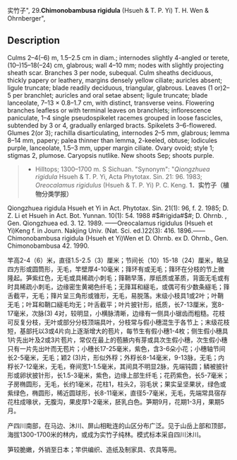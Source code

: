 实竹子",
29.**Chimonobambusa rigidula** (Hsueh & T. P. Yi) T. H. Wen & Ohrnberger",

## Description
Culms 2–4(–6) m, 1.5–2.5 cm in diam.; internodes slightly 4-angled or terete, (10–)15–18(–24) cm, glabrous; wall 4–10 mm; nodes with slightly projecting sheath scar. Branches 3 per node, subequal. Culm sheaths deciduous, thickly papery or leathery, margins densely yellow ciliate; auricles absent; ligule truncate; blade readily deciduous, triangular, glabrous. Leaves (1 or)2–5 per branchlet; auricles and oral setae absent; ligule truncate; blade lanceolate, 7–13 × 0.8–1.7 cm, with distinct, transverse veins. Flowering branches leafless or with terminal leaves on branchlets; inflorescence paniculate, 1–4 single pseudospikelet racemes grouped in loose fascicles, subtended by 3 or 4, gradually enlarged bracts. Spikelets 3–6-flowered. Glumes 2(or 3); rachilla disarticulating, internodes 2–5 mm, glabrous; lemma 8–14 mm, papery; palea thinner than lemma, 2-keeled, obtuse; lodicules purple, lanceolate, 1.5–3 mm, upper margin ciliate. Ovary ovoid; style 1; stigmas 2, plumose. Caryopsis nutlike. New shoots Sep; shoots purple.

> * Hilltops; 1300–1700 m. S Sichuan.
  "Synonym": "*Qiongzhuea rigidula* Hsueh &amp; T. P. Yi, Acta Phytotax. Sin. 21: 96. 1983; *Oreocalamus rigidulus* (Hsueh &amp; T. P. Yi) P. C. Keng.
**1．实竹子（植物分类学报）**

Qiongzhuea rigidula Hsueh et Yi in Act. Phytotax. Sin. 21(1): 96, f. 2. 1985; D. Z. Li et Hsueh in Act. Bot. Yunnan. 10(1): 54. 1988 #$#rigida#$#; D. Ohrnb. , Gen. Qiongzhuea ed. 3. 12. 1989. ——Oreocalamus rigidulus (Hsueh et Yi)Keng f. in Journ. Nakjing Univ. (Nat. Sci. ed.)22(3): 416. 1896.——Chimonobambusa rigidula (Hsueh et Yi)Wen et D. Ohrnb. ex D. Ohrnb., Gen. Chimonobambusa 42. 1990.

竿高2-4（6）米，直径1.5-2.5（3）厘米；节间长（10）15-18（24）厘米，略呈四方形或圆筒形，无毛，竿壁厚4-10毫米；箨环有或无毛；箨环在分枝的节上微隆起。笋紫红色，无毛或具稀疏小刺毛；箨鞘早落，厚纸质或革质，背面无毛或有时具稀疏小刺毛，边缘密生黄褐色纤毛；无箨耳和繸毛，或偶可有少数条繸毛；箨舌截平，无毛；箨片呈三角形或锥形，无毛，易脱落。末级小枝具1或2叶；叶鞘无毛；叶耳和鞘口繸毛均无；叶舌截平；叶片披针形，纸质，长7-13厘米，宽8-17毫米，次脉(3) 4对，较明显，小横脉清晰，边缘有一侧具小锯齿而粗糙。花枝可反复分枝，无叶或部分分枝顶端具叶，分枝常与假小穗混生于各节上；末级花枝短，基部托以3或4片向上逐渐增大的苞片，每节生有假小穗1-4枚；侧生假小穗具1片先出叶及2或3片苞片，常仅在最上的苞腋内有芽或具次生假小穗，次生假小穗只有一片先出叶而无苞片；小穗长17-25毫米，紫色，含3-6朵小花；小穗轴节间长2-5毫米，无毛；颖2 (3)片，形似外稃；外稃长8-14毫米，9-13脉，无毛；内稃长7-12毫米，无毛，脊间宽1-1.5毫米，其间具不明显2脉，先端钝圆；鳞被披针形或卵状披针形，长1.5-3毫米，紫色，边缘上部生纤毛；花药紫色，长5-7毫米；子房椭圆形，无毛，长约1毫米，花柱1，柱头2，羽毛状；果实呈坚果状，绿色或紫绿色，椭圆形，稀近圆球形，长8-11毫米，直径5-7毫米，无毛，先端常具宿存花柱成喙状，无腹沟，果皮厚1-2毫米，胚乳白色。笋期9月，花期1-3月，果期5月。

产四川南部，在马边、沐川、屏山相毗连的山区分布广泛。见于山岳上部和顶部，海拔1300-1700米的林内，或成为实竹子纯林。模式标本采自四川沐川。

笋较脆嫩，外销至日本；竿供编织、造纸及制家具、农具等用。
